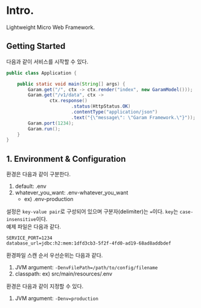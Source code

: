 # Intro.

Lightweight Micro Web Framework.

## Getting Started

다음과 같이 서비스를 시작할 수 있다.

```java
public class Application {

    public static void main(String[] args) {
        Garam.get("/", ctx -> ctx.render("index", new GaramModel()));
        Garam.get("/v1/data", ctx ->
                ctx.response()
                        .status(HttpStatus.OK)
                        .contentType("application/json")
                        .text("{\"message\": \"Garam Framework.\"}"));
        Garam.port(1234);
        Garam.run();
    }
}
```

## 1. Environment & Configuration

환경은 다음과 같이 구분한다.

1. default: .env
2. whatever_you_want: .env-whatever_you_want
    - ex) .env-production
    
설정은 `key-value pair`로 구성되어 있으며 구분자(delimiter)는 `=`이다. `key`는 `case-insensitive`이다.  
예제 파일은 다음과 같다.

```text
SERVICE_PORT=1234
database_url=jdbc:h2:mem:1dfd3cb3-5f2f-4fd0-ad19-68ad8addbdef
```

환경파일 스캔 순서 우선순위는 다음과 같다.  

1. JVM argument: `-DenvFilePath=/path/to/config/filename`
2. classpath: ex) src/main/resources/.env

환경은 다음과 같이 지정할 수 있다.

1. JVM argument: `-Denv=production`
